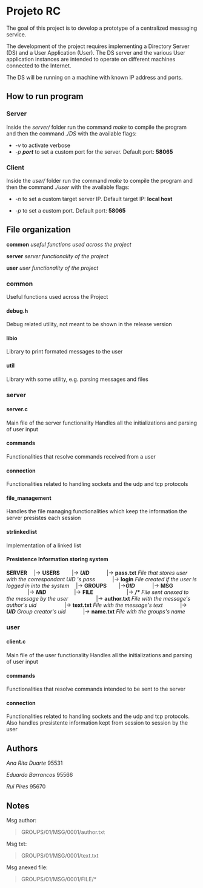 # Projeto RC

The goal of this project is to develop a prototype of a centralized messaging service.

The development of the project requires implementing a Directory Server (DS) and a
User Application (User). The DS server and the various User application instances are
intended to operate on different machines connected to the Internet.

The DS will be running on a machine with known IP address and ports.

## How to run program

### Server

Inside the *server/* folder run the command *make* to compile the program and then the command *./DS* with the available flags:

- *-v* to activate verbose
- *-p __port__* to set a custom port for the server. Default port: **58065**

### Client

Inside the *user/* folder run the command *make* to compile the program and then the command *./user* with the available flags:

- *-n* to set a custom target server IP. Default target IP: **local host**

- *-p* to set a custom port. Default port: **58065**

## File organization

**common** *useful functions used across the project*

**server** *server functionality of the project*

**user** *user functionality of the project*

### common

Useful functions used across the Project

#### debug.h

Debug related utility, not meant to be shown in the release version

#### libio

Library to print formated messages to the user

#### util

Library with some utility, e.g. parsing messages and files

### server

#### server.c

Main file of the server functionality
Handles all the initializations and parsing of user input

#### commands

Functionalities that resolve commands received from a user

#### connection

Functionalities related to handling sockets and the udp and tcp protocols

#### file_management

Handles the file managing functionalities which keep the information the server presistes each session

#### strlinkedlist

Implementation of a linked list

#### Presistence Information storing system

**SERVER**
&emsp;|-> **USERS**
&emsp;&emsp;|-> ***UID***
&emsp;&emsp;&emsp;|-> **pass.txt** *File that stores user with the correspondant UID 's pass*
&emsp;&emsp;&emsp;|-> **login** *File created if the user is logged in into the system*
&emsp;|-> **GROUPS**
&emsp;&emsp;|->***GID***
&emsp;&emsp;&emsp;|-> **MSG**
&emsp;&emsp;&emsp;&emsp;|-> ***MID***
&emsp;&emsp;&emsp;&emsp;&emsp;|-> **FILE**
&emsp;&emsp;&emsp;&emsp;&emsp;&emsp;|-> ___/*___ *File sent anexed to the message by the user*
&emsp;&emsp;&emsp;&emsp;&emsp;|-> **author.txt** *File with the message's author's uid*
&emsp;&emsp;&emsp;&emsp;&emsp;|-> **text.txt** *File with the message's text*
&emsp;&emsp;&emsp;|-> ***UID*** *Group creator's uid*
&emsp;&emsp;&emsp;|-> **name.txt** *File with the groups's name*

### user

#### client.c

Main file of the user functionality
Handles all the initializations and parsing of user input

#### commands

Functionalities that resolve commands intended to be sent to the server

#### connection

Functionalities related to handling sockets and the udp and tcp protocols.
Also handles presistente information kept from session to session by the user

## Authors

*Ana Rita Duarte* 95531

*Eduardo Barrancos* 95566

*Rui Pires* 95670

## Notes

Msg author:
> GROUPS/01/MSG/0001/author.txt

Msg txt:
> GROUPS/01/MSG/0001/text.txt

Msg anexed file:
> GROUPS/01/MSG/0001/FILE/*
